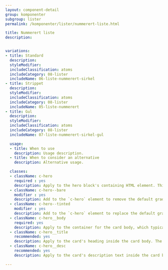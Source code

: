 ```yaml
---
layout: component-detail
group: komponenter
subgroup: lister
permalink: /komponenter/lister/nummerert-liste.html

title: Nummerert liste
description:


variations:
- title: Standard
  description:
  styleModifier:
  includeClassification: atoms
  includeCategory: 08-lister
  includeName: 06-liste-nummerert-sirkel
- title: Strippet
  description:
  styleModifier:
  includeClassification: atoms
  includeCategory: 08-lister
  includeName: 05-liste-nummerert
- title: Gul
  description:
  styleModifier:
  includeClassification: atoms
  includeCategory: 08-lister
  includeName: 07-liste-nummerert-sirkel-gul

  usage:
  - title: When to use
    description: Usage description.
  - title: When to consider an alternative
    description: Alternative usage.

  classes:
  - className: c-hero
    required : yes
    description: Apply to the hero block's containing HTML element. This class sets up the background-image handling and text color for the unit. The `c-hero` element should have just one immediate child, the `c-hero__body` element. Note, too, that the unit's hero image should be applied as a background image to this `c-hero` element.
  - className: c-hero--bare
    modifier : yes
    description: Add to the `c-hero` element to remove the default gradient overlay from the hero image.
  - className: c-hero--tinted
    modifier : yes
    description: Add to the `c-hero` element to replace the default gradient overlay with a solid, uniform tint.
  - className: c-hero__body
    required: yes
    description: Apply to the container for the card body, which typically includes a title and description (see below) but can include any arbitrary markup including buttons for a call to action. The class manages the card's background gradient.
  - className: c-hero__title
    recommended: yes
    description: Apply to the card's heading inside the card body. The recommended element for this class is `<h1>`.
  - className: c-hero__desc
    recommended: yes
    description: Apply to the card's description text inside the card body. The recommended element for this class is `<p>`.

---
```

